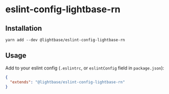 # eslint-config-lightbase-rn

## Installation

```
yarn add --dev @lightbase/eslint-config-lightbase-rn
```

## Usage

Add to your eslint config (`.eslintrc`, or `eslintConfig` field in `package.json`):

```json
{
  "extends": "@lightbase/eslint-config-lightbase-rn"
}
```
